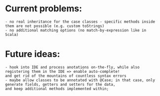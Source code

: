Current problems:
=================
    - no real inheritance for the case classes - specific methods inside them are not possible (e.g. custom toStrings)
    - no additional matching options (no match-by-expression like in Scala)


Future ideas:
=============
    - hook into IDE and process anotations on-the-fly, while also registering them in the IDE => enable auto-complete!
    and get rid of the mountains of countless syntax errors
    - maybe allow classes to be annotated with @Case; in that case, only generate fields, getters and setters for the data,
    and keep additional methods implemented within;